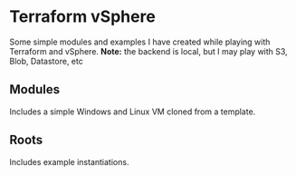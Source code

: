 # Terraform vSphere
Some simple modules and examples I have created while playing with Terraform and vSphere.
**Note:** the backend is local, but I may play with S3, Blob, Datastore, etc

## Modules
Includes a simple Windows and Linux VM cloned from a template.

## Roots
Includes example instantiations.

